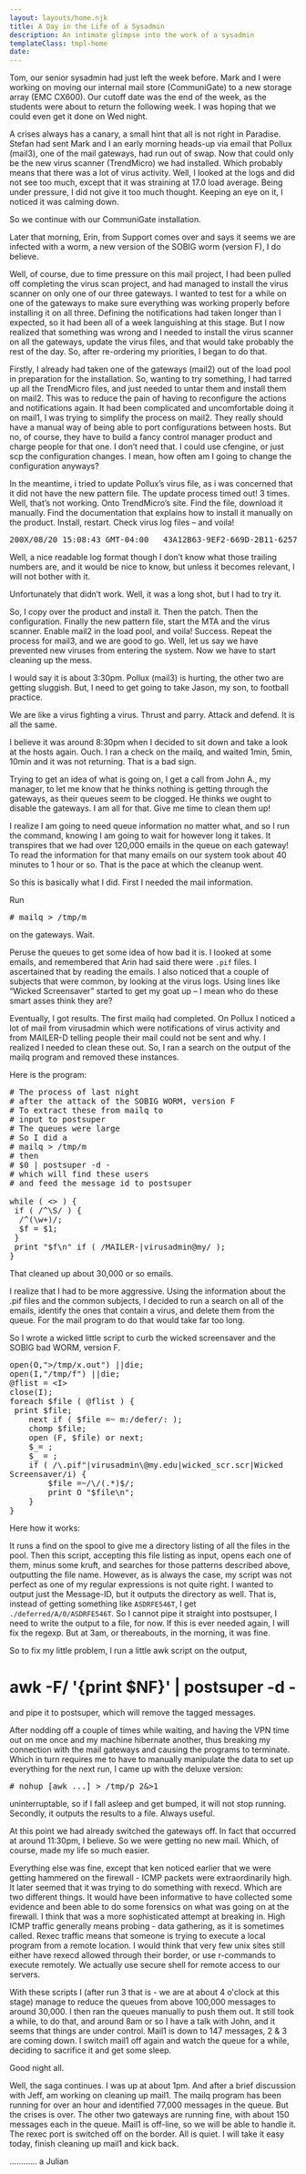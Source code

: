 ```yaml
---
layout: layouts/home.njk
title: A Day in the Life of a Sysadmin
description: An intimate glimpse into the work of a sysadmin
templateClass: tmpl-home
date:
---
```


Tom, our senior sysadmin had just left the week before. Mark and I were working on moving our internal mail store (CommuniGate) to a new storage array (EMC CX600). Our cutoff date was the end of the week, as the students were about to return the following week. I was hoping that we could even get it done on Wed night.

A crises always has a canary, a small hint that all is not right in Paradise. Stefan had sent Mark and I an early morning heads-up via email that Pollux (mail3), one of the mail gateways, had run out of swap. Now that could only be the new virus scanner (TrendMicro) we had installed. Which probably means that there was a lot of virus activity. Well, I looked at the logs and did not see too much, except that it was straining at 17.0 load average. Being under pressure, I did not give it too much thought. Keeping an eye on it, I noticed it was calming down.

So we continue with our CommuniGate installation.

Later that morning, Erin, from Support comes over and says it seems we are infected with a worm, a new version of the SOBIG worm (version F), I do believe.

Well, of course, due to time pressure on this mail project, I had been pulled off completing the virus scan project, and had managed to install the virus scanner on only one of our three gateways. I wanted to test for a while on one of the gateways to make sure everything was working properly before installing it on all three. Defining the notifications had taken longer than I expected, so it had been all of a week languishing at this stage. But I now realized that something was wrong and I needed to install the virus scanner on all the gateways, update the virus files, and that would take probably the rest of the day. So, after re-ordering my priorities, I began to do that.

Firstly, I already had taken one of the gateways (mail2) out of the load pool in preparation for the installation. So, wanting to try something, I had tarred up all the TrendMicro files, and just needed to untar them and install them on mail2. This was to reduce the pain of having to reconfigure the actions and notifications again. It had been complicated and uncomfortable doing it on mail1, I was trying to simplify the process on mail2. They really should have a manual way of being able to port configurations between hosts. But no, of course, they have to build a fancy control manager product and charge people for that one. I don’t need that. I could use cfengine, or just scp the configuration changes. I mean, how often am I going to change the configuration anyways?

In the meantime, i tried to update Pollux’s virus file, as i was concerned that it did not have the new pattern file. The update process timed out! 3 times. Well, that’s not working. Onto TrendMicro’s site. Find the file, download it manually. Find the documentation that explains how to install it manually on the product. Install, restart. Check virus log files – and voila!

<pre>
200X/08/20 15:08:43 GMT-04:00   43A12B63-9EF2-669D-2B11-6257D1C4DF0E    support@infolex.gr      <ajohnson@my.edu>      Re: Thank you!  WORM_SOBIG.F    2       3               3
</pre>

Well, a nice readable log format though I don’t know what those trailing numbers are, and it would be nice to know, but unless it becomes relevant, I will not bother with it.

Unfortunately that didn’t work. Well, it was a long shot, but I had to try it.

So, I copy over the product and install it. Then the patch. Then the configuration. Finally the new pattern file, start the MTA and the virus scanner. Enable mail2 in the load pool, and voila! Success. Repeat the process for mail3, and we are good to go. Well, let us say we have prevented new viruses from entering the system. Now we have to start cleaning up the mess.

I would say it is about 3:30pm. Pollux (mail3) is hurting, the other two are getting sluggish. But, I need to get going to take Jason, my son, to football practice.

We are like a virus fighting a virus. Thrust and parry. Attack and defend. It is all the same.

I believe it was around 8:30pm when I decided to sit down and take a look at the hosts again. Ouch. I ran a check on the mailq, and waited 1min, 5min, 10min and it was not returning. That is a bad sign.

Trying to get an idea of what is going on, I get a call from John A., my manager, to let me know that he thinks nothing is getting through the gateways, as their queues seem to be clogged. He thinks we ought to disable the gateways. I am all for that. Give me time to clean them up!

I realize I am going to need queue information no matter what, and so I run the command, knowing I am going to wait for however long it takes. It transpires that we had over 120,000 emails in the queue on each gateway! To read the information for that many emails on our system took about 40 minutes to 1 hour or so. That is the pace at which the cleanup went.

So this is basically what I did. First I needed the mail information.

Run
<pre>
# mailq > /tmp/m
</pre>
on the gateways. Wait.

Peruse the queues to get some idea of how bad it is. I looked at some emails, and remembered that Arin had said there were <code>.pif</code> files. I ascertained that by reading the emails. I also noticed that a couple of subjects that were common, by looking at the virus logs. Using lines like “Wicked Screensaver” started to get my goat up – I mean who do these smart asses think they are?

Eventually, I got results. The first mailq had completed. On Pollux I noticed a lot of mail from virusadmin which were notifications of virus activity and from MAILER-D telling people their mail could not be sent and why. I realized I needed to clean these out. So, I ran a search on the output of the mailq program and removed these instances.

Here is the program:

<pre>
# The process of last night
# after the attack of the SOBIG WORM, version F
# To extract these from mailq to
# input to postsuper
# The queues were large
# So I did a
# mailq > /tmp/m
# then
# $0 | postsuper -d -
# which will find these users
# and feed the message id to postsuper

while ( <> ) {
 if ( /^\S/ ) {
  /^(\w+)/;
  $f = $1;
 }
 print "$f\n" if ( /MAILER-|virusadmin@my/ );
}
</pre>  

That cleaned up about 30,000 or so emails.

I realize that I had to be more aggressive. Using the information about the .pif files and the common subjects, I decided to run a search on all of the emails, identify the ones that contain a virus, and delete them from the queue. For the mail program to do that would take far too long.

So I wrote a wicked little script to curb the wicked screensaver and the SOBIG bad WORM, version F.

<pre>
open(O,">/tmp/x.out") ||die;
open(I,"/tmp/f") ||die;
@flist = &lt;I&gt;
close(I);
foreach $file ( @flist ) {
 print $file;
    next if ( $file =~ m:/defer/: );
    chomp $file;
    open (F, $file) or next;
    $_= <F>;
    $_ = <F>;
    if ( /\.pif"|virusadmin\@my.edu|wicked_scr.scr|Wicked
Screensaver/i) {
        $file =~/\/(.*)$/;
        print O "$file\n";
    }
}
</pre>

Here how it works:

It runs a find on the spool to give me a directory listing of all the files in the pool. Then this script, accepting this file listing as input, opens each one of them, minus some kruft, and searches for those patterns described above, outputting the file name. However, as is always the case, my script was not perfect as one of my regular expressions is not quite right. I wanted to output just the Message-ID, but it outputs the directory as well. That is, instead of getting something like <code>ASDRFE546T</code>, I get <code>./deferred/A/0/ASDRFE546T</code>. So I cannot pipe it straight into postsuper, I need to write the output to a file, for now. If this is ever needed again, I will fix the regexp. But at 3am, or thereabouts, in the morning, it was fine.

So to fix my little problem, I run a little awk script on the output,

</pre>

# awk -F/ '{print $NF}' | postsuper -d -

</pre>

and pipe it to postsuper, which will remove the tagged messages.

After nodding off a couple of times while waiting, and having the VPN time out on me once and my machine hibernate another, thus breaking my connection with the mail gateways and causing the programs to terminate. Which in turn requires me to have to manually manipulate the data to set up everything for the next run, I came up with the deluxe version:
<pre>
# nohup [awk ...] > /tmp/p 2&>1
</pre>
uninterruptable, so if I fall asleep and get bumped, it will not stop running. Secondly, it outputs the results to a file. Always useful.

At this point we had already switched the gateways off. In fact that occurred at around 11:30pm, I believe. So we were getting no new mail. Which, of course, made my life so much easier.

Everything else was fine, except that ken noticed earlier that we were getting hammered on the firewall - ICMP packets were extraordinarily high. It later seemed that it was trying to do something with rexecd. Which are two different things. It would have been informative to have collected some evidence and been able to do some forensics on what was going on at the firewall. I think that was a more sophisticated attempt at breaking in. High ICMP traffic generally means probing - data gathering, as it is sometimes called. Rexec traffic means that someone is trying to execute a local program from a remote location. I would think that very few unix sites still either have rexecd allowed through their border, or use r-commands to execute remotely. We actually use secure shell for remote access to our servers.

With these scripts I (after run 3 that is - we are at about 4 o'clock at this stage) manage to reduce the queues from above 100,000 messages to around 30,000. I then ran the queues manually to push them out. It still took a while, to do that, and around 8am or so I have a talk with John, and it seems that things are under control. Mail1 is down to 147 messages, 2 & 3 are coming down. I switch mail1 off again and watch the queue for a while, deciding to sacrifice it and get some sleep.

Good night all.

Well, the saga continues. I was up at about 1pm. And after a brief discussion with Jeff, am working on cleaning up mail1. The mailq program has been running for over an hour and identified 77,000 messages in the queue. But the crises is over. The other two gateways are running fine, with about 150 messages each in the queue. Mail1 is off-line, so we will be able to handle it. The rexec port is switched off on the border. All is quiet. I will take it easy today, finish cleaning up mail1 and kick back.

…………
a
Julian
